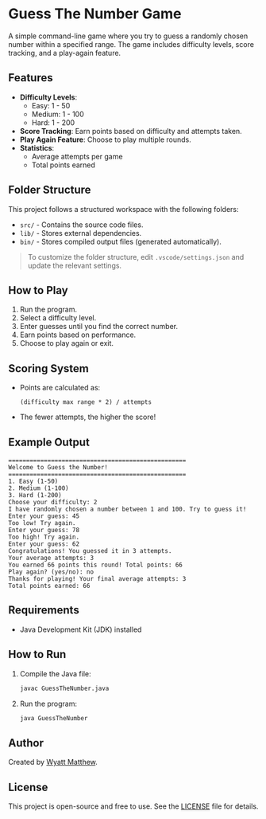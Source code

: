 # Guess The Number Game

A simple command-line game where you try to guess a randomly chosen number within a specified range. The game includes difficulty levels, score tracking, and a play-again feature.

## Features
- **Difficulty Levels**:
  - Easy: 1 - 50
  - Medium: 1 - 100
  - Hard: 1 - 200
- **Score Tracking**: Earn points based on difficulty and attempts taken.
- **Play Again Feature**: Choose to play multiple rounds.
- **Statistics**:
  - Average attempts per game
  - Total points earned

## Folder Structure
This project follows a structured workspace with the following folders:
- `src/` - Contains the source code files.
- `lib/` - Stores external dependencies.
- `bin/` - Stores compiled output files (generated automatically).

> To customize the folder structure, edit `.vscode/settings.json` and update the relevant settings.

## How to Play
1. Run the program.
2. Select a difficulty level.
3. Enter guesses until you find the correct number.
4. Earn points based on performance.
5. Choose to play again or exit.

## Scoring System
- Points are calculated as:
  ```
  (difficulty max range * 2) / attempts
  ```
- The fewer attempts, the higher the score!

## Example Output
```
==================================================
Welcome to Guess the Number!
==================================================
1. Easy (1-50)
2. Medium (1-100)
3. Hard (1-200)
Choose your difficulty: 2
I have randomly chosen a number between 1 and 100. Try to guess it!
Enter your guess: 45
Too low! Try again.
Enter your guess: 78
Too high! Try again.
Enter your guess: 62
Congratulations! You guessed it in 3 attempts.
Your average attempts: 3
You earned 66 points this round! Total points: 66
Play again? (yes/no): no
Thanks for playing! Your final average attempts: 3
Total points earned: 66
```

## Requirements
- Java Development Kit (JDK) installed

## How to Run
1. Compile the Java file:

   ```sh
   javac GuessTheNumber.java
   ```
2. Run the program:

   ```sh
   java GuessTheNumber
   ```

## Author
Created by [Wyatt Matthew](https://github.com/wyattmatt).

## License
This project is open-source and free to use. See the [LICENSE](https://github.com/wyattmatt/Lab-1-Guess-The-Number/blob/main/LICENSE) file for details.